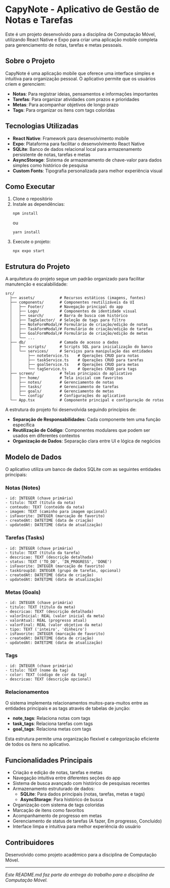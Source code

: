 # CapyNote - Aplicativo de Gestão de Notas e Tarefas

Este é um projeto desenvolvido para a disciplina de Computação Móvel, utilizando React Native e Expo para criar uma aplicação mobile completa para gerenciamento de notas, tarefas e metas pessoais.

## Sobre o Projeto

CapyNote é uma aplicação mobile que oferece uma interface simples e intuitiva para organização pessoal. O aplicativo permite que os usuários criem e gerenciem:

- **Notas**: Para registrar ideias, pensamentos e informações importantes
- **Tarefas**: Para organizar atividades com prazos e prioridades
- **Metas**: Para acompanhar objetivos de longo prazo
- **Tags**: Para organizar os itens com tags coloridas

## Tecnologias Utilizadas

- **React Native**: Framework para desenvolvimento mobile
- **Expo**: Plataforma para facilitar o desenvolvimento React Native
- **SQLite**: Banco de dados relacional local para armazenamento persistente de notas, tarefas e metas
- **AsyncStorage**: Sistema de armazenamento de chave-valor para dados simples como histórico de pesquisa
- **Custom Fonts**: Tipografia personalizada para melhor experiência visual

## Como Executar

1. Clone o repositório
2. Instale as dependências:
   ```
   npm install
   ```
   ou
   ```
   yarn install
   ```
3. Execute o projeto:
   ```
   npx expo start
   ```

## Estrutura do Projeto

A arquitetura do projeto segue um padrão organizado para facilitar manutenção e escalabilidade:

```
src/
  ├── assets/           # Recursos estáticos (imagens, fontes)
  ├── components/       # Componentes reutilizáveis da UI
  │   ├── Footer/       # Navegação principal do app
  │   ├── Logo/         # Componentes de identidade visual
  │   ├── search/       # Barra de busca com histórico
  │   ├── TagSelector/  # Seleção de tags para filtro
  │   ├── NoteFormModal/# Formulário de criação/edição de notas
  │   ├── TaskFormModal/# Formulário de criação/edição de tarefas
  │   ├── GoalFormModal/# Formulário de criação/edição de metas
  │   └── ...          
  ├── db/               # Camada de acesso a dados
  │   ├── scripts/      # Scripts SQL para inicialização do banco
  │   └── services/     # Serviços para manipulação das entidades
  │       ├── noteService.ts    # Operações CRUD para notas
  │       ├── taskService.ts    # Operações CRUD para tarefas  
  │       ├── goalService.ts    # Operações CRUD para metas
  │       └── tagService.ts     # Operações CRUD para tags
  ├── screen/           # Telas principais do aplicativo
  │   ├── home/         # Tela inicial com favoritos
  │   ├── notes/        # Gerenciamento de notas
  │   ├── tasks/        # Gerenciamento de tarefas
  │   ├── goals/        # Gerenciamento de metas
  │   └── config/       # Configurações do aplicativo
  └── App.tsx           # Componente principal e configuração de rotas
```

A estrutura do projeto foi desenvolvida seguindo princípios de:

- **Separação de Responsabilidades**: Cada componente tem uma função específica
- **Reutilização de Código**: Componentes modulares que podem ser usados em diferentes contextos
- **Organização de Dados**: Separação clara entre UI e lógica de negócios

## Modelo de Dados

O aplicativo utiliza um banco de dados SQLite com as seguintes entidades principais:

### Notas (Notes)
```
- id: INTEGER (chave primária)
- titulo: TEXT (título da nota)
- conteudo: TEXT (conteúdo da nota)
- imagem: TEXT (caminho para imagem opcional)
- isFavorite: INTEGER (marcação de favorito)
- createdAt: DATETIME (data de criação)
- updatedAt: DATETIME (data de atualização)
```

### Tarefas (Tasks)
```
- id: INTEGER (chave primária)
- titulo: TEXT (título da tarefa)
- descricao: TEXT (descrição detalhada)
- status: TEXT ('TO_DO', 'IN_PROGRESS', 'DONE')
- isFavorite: INTEGER (marcação de favorito)
- taskGroupId: INTEGER (grupo de tarefas, opcional)
- createdAt: DATETIME (data de criação)
- updatedAt: DATETIME (data de atualização)
```

### Metas (Goals)
```
- id: INTEGER (chave primária)
- titulo: TEXT (título da meta)
- descricao: TEXT (descrição detalhada)
- valorInicial: REAL (valor inicial da meta)
- valorAtual: REAL (progresso atual)
- valorFinal: REAL (valor objetivo da meta)
- tipo: TEXT ('inteiro', 'dinheiro')
- isFavorite: INTEGER (marcação de favorito)
- createdAt: DATETIME (data de criação)
- updatedAt: DATETIME (data de atualização)
```

### Tags
```
- id: INTEGER (chave primária)
- titulo: TEXT (nome da tag)
- color: TEXT (código de cor da tag)
- descricao: TEXT (descrição opcional)
```

### Relacionamentos

O sistema implementa relacionamentos muitos-para-muitos entre as entidades principais e as tags através de tabelas de junção:

- **note_tags**: Relaciona notas com tags
- **task_tags**: Relaciona tarefas com tags
- **goal_tags**: Relaciona metas com tags

Esta estrutura permite uma organização flexível e categorização eficiente de todos os itens no aplicativo.

## Funcionalidades Principais

- Criação e edição de notas, tarefas e metas
- Navegação intuitiva entre diferentes seções do app
- Sistema de busca avançado com histórico de pesquisas recentes
- Armazenamento estruturado de dados:
  - **SQLite**: Para dados principais (notas, tarefas, metas e tags)
  - **AsyncStorage**: Para histórico de busca
- Organização com sistema de tags coloridas
- Marcação de itens como favoritos
- Acompanhamento de progresso em metas
- Gerenciamento de status de tarefas (A fazer, Em progresso, Concluído)
- Interface limpa e intuitiva para melhor experiência do usuário

## Contribuidores

Desenvolvido como projeto acadêmico para a disciplina de Computação Móvel.

---

*Este README.md faz parte da entrega do trabalho para a disciplina de Computação Móvel.* 